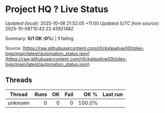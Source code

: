 # Project HQ ? Live Status

*Updated (local):* 2025-10-08 21:52:05 +11:00
*Updated (UTC from source):* 2025-10-08T10:42:22.4392148Z

Summary: **0/1 OK** (**0%**) | **1** failing

Source: [https://raw.githubusercontent.com/r0cksteadyw00t/plex-logs/main/latest/automation_status.json](https://raw.githubusercontent.com/r0cksteadyw00t/plex-logs/main/latest/automation_status.json)

## Threads

| Thread | Runs | OK | Fail | OK % | Last run |
|---|---:|---:|---:|---:|---|
| unknown | 0 | 0 | 0 | 100.0% |  |
